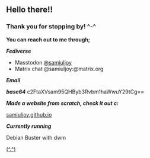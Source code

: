 ## Hello there!!

### Thank you for stopping by! ^-^

**You can reach out to me through;**

***Fediverse***

* Masstodon [@samiuljoy](https://fosstodon.org/@samiuljoy)
* Matrix chat @samiuljoy:@matrix.org

***Email***

***base64***
c2FtaXVsam95QHByb3Rvbm1haWwuY29tCg==

***Made a website from scratch, check it out c:***

[samiuljoy.github.io](https://samiuljoy.github.io)

***Currently running***

Debian Buster with dwm

[(^.^)](https://www.youtube.com/watch?v=BM4cnioNmDU)
<!--
**samiuljoy/samiuljoy** is a ✨ _special_ ✨ repository because its `README.md` (this file) appears on your GitHub profile.

Here are some ideas to get you started:

- 🔭 I’m currently working on ...
- 🌱 I’m currently learning ...
- 👯 I’m looking to collaborate on ...
- 🤔 I’m looking for help with ...
- 💬 Ask me about ...
- 📫 How to reach me: ...
- 😄 Pronouns: ...
- ⚡ Fun fact: ...
-->
